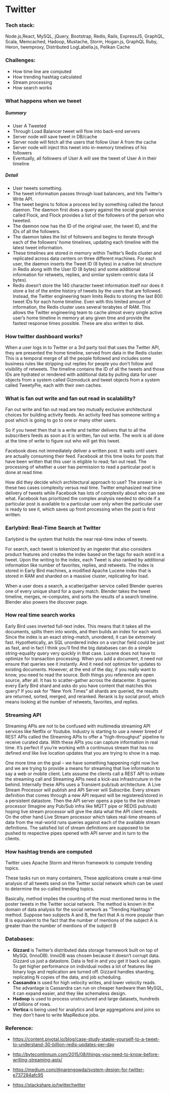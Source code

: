 # Twitter
### Tech stack: 
Node.js,React, MySQL, jQuery, Bootstrap,  Redis, Rails, ExpressJS, GraphQL, Scala, Memcached, Hadoop, Mustache, Storm, Hogan.js, GraphQL Ruby, Heron, twemproxy, Distributed LogLabella.js, Pelikan Cache

### Challenges:

- How time line are computed
- How trending hashtag calculated
- Stream processing
- How search works
	
### What happens when we tweet
##### Summary
- User A Tweeted
- Through Load Balancer tweet will flow into back-end servers
- Server node will save tweet in DB/cache
- Server node will fetch all the users that follow User A from the cache
- Server node will inject this tweet into in-memory timelines of his followers
- Eventually, all followers of User A will see the tweet of User A in their timeline

##### Detail
- User tweets something.
- The tweet information passes through load balancers, and hits Twitter’s Write API. 
- The tweet begins to follow a process led by something called the fanout daemon. The daemon first does a query against the social graph service called Flock, and Flock provides a list of the followers of the person who tweeted. 
- The daemon now has the ID of the original user, the tweet ID, and the IDs of all the followers.
- The daemon takes the list of followers and begins to iterate through each of the followers’ home timelines, updating each timeline with the latest tweet information. 
- These timelines are stored in memory within Twitter’s Redis cluster and replicated across data centers on three different machines. For each user, the daemon inserts the Tweet ID (8 bytes) in a native list structure in Redis along with the User ID (8 bytes) and some additional information for retweets, replies, and similar system-centric data (4 bytes). 
- Redis doesn’t store the 140 character tweet information itself nor does it store a list of the entire history of tweets by the users that are followed. Instead, the Twitter engineering team limits Redis to storing the last 800 tweet IDs for each home timeline. Even with this limited amount of information, the Redis cluster uses several terabytes of RAM. This allows the Twitter engineering team to cache almost every single active user’s home timeline in memory at any given time and provide the fastest response times possible. These are also written to disk.

### How twitter dashboard works?
When a user logs in to Twitter or a 3rd party tool that uses the Twitter API, they are presented the home timeline, served from data in the Redis cluster. This is a temporal merge of all the people followed and includes some business rules like stripping out replies for people you don’t follow and visibility of retweets. The timeline contains the ID of all the tweets and those IDs are hydrated or rendered with additional data by pulling data for user objects from a system called Gizmoduck and tweet objects from a system called TweetyPie, each with their own caches.

### What is fan out write and fan out read in scalability?
Fan out write and fan out read are two mutually exclusive architectural choices for building activity feeds. An activity feed has someone writing a post which is going to go to one or many other users.

So if you tweet then that is a write and twitter delivers that to all the subscribers feeds as soon as it is written, fan out write. The work is all done at the time of write to figure out who will get this tweet.

Facebook does not immediately deliver a written post. It waits until users are actually consuming their feed. Facebook at this time looks for posts that have been written that this user is eligible to read; fan out read. The processing of whether a user has permission to read a particular post is done at read time.

How did they decide which architectural approach to use? The answer is in these two cases complexity versus real time. Twitter emphasized real time delivery of tweets while Facebook has lots of complexity about who can see what. Facebook has prioritized the complex analysis needed to decide if a particular post is available to a particular user only when the particular user is ready to see it, which saves up front processing when the post is first written.



### Earlybird: Real-Time Search at Twitter
Earlybird is the system that holds the near real-time index of tweets.

For search, each tweet is tokenized by an ingester that also considers product features and creates the index based on the tags for each word in a tweet. Upon the writing to the index, each Tweet is also ranked by additional information like number of favorites, replies, and retweets. The index is stored in Early Bird machines, a modified Apache Lucene index that is stored in RAM and sharded on a massive cluster, replicating for load.

When a user does a search, a scatter/gather service called Blender queries one of every unique shard for a query match. Blender takes the tweet timeline, merges, re-computes, and sorts the results of a search timeline. Blender also powers the discover page.

### How real time search works
Early Bird uses inverted full-text index. This means that it takes all the documents, splits them into words, and then builds an index for each word. Since the index is an exact string-match, unordered, it can be extremely fast. Hypothetically, an SQL unordered index on a varchar field could be just as fast, and in fact I think you’ll find the big databases can do a simple string-equality query very quickly in that case.
Lucene does not have to optimize for transaction processing. When you add a document, it need not ensure that queries see it instantly. And it need not optimize for updates to existing documents.
However, at the end of the day, if you really want to know, you need to read the source. Both things you reference are open source, after all.
It has to scatter-gather across the datacenter. It queries every Early Bird shard and asks do you have content that matches this query? If you ask for “New York Times” all shards are queried, the results are returned, sorted, merged, and reranked. Rerank is by social proof, which means looking at the number of retweets, favorites, and replies.

### Streaming API
Streaming APIs are not to be confused with multimedia streaming API services like Netflix or Youtube. Industry is starting to use a newer breed of REST APIs called the Streaming APIs to offer a “high-throughput” pipeline to receive curated data. With these APIs you can capture information in real time. It’s perfect if you’re working with a continuous stream that has no defined end like live location updates that you are trying to show in a map.

One more time on the goal – we have something happening right now live and we are trying to provide a means for streaming that live information to say a web or mobile client. Lets assume the clients call a REST API to initiate the streaming call and Streaming APIs need a kick-ass infrastrcuture in the behind. Internally these APIs uses a Transient pub/sub architecture. A Live Stream Processor will publish and API Server will Subscribe. Every stream definition that comes through a new API request will be registered/stored in a persistent datastore. Then the API server opens a pipe to the live stream processor (Imagine any Pub/Sub infra like MQTT pipe or REDIS pub/sub) hoping live stream processor will give the data what the API client needs. On the other hand Live Stream processor which takes real-time streams of data from the real-world runs queries against each of the available stream definitions. The satisfied list of stream definitions are supposed to be pushed to respective pipes opened with API server and in turn to the clients.

### How hashtag trends are computed
Twitter uses Apache Storm and Heron framework to compute trending topics.

These tasks run on many containers, These applications create a real-time analysis of all tweets send on the Twitter social network which can be used to determine the so-called trending topics.

Basically, method implies the counting of the most mentioned terms in the poster tweets in the Twitter social network.
The method is known in the domain of data analysis for the social network as “Trending Hashtags” method. Suppose two subjects A and B, the fact that A is more popular than B is equivalent to the fact that the number of mentions of the subject A is greater than the number of mentions of the subject B

### Databases:
- **Gizzard** is Twitter’s distributed data storage framework built on top of MySQL (InnoDB). InnoDB was chosen because it doesn’t corrupt data. Gizzard us just a datastore. Data is fed in and you get it back out again. To get higher performance on individual nodes a lot of features like binary logs and replication are turned off. Gizzard handles sharding, replicating N copies of the data, and job scheduling.
- **Cassandra** is used for high velocity writes, and lower velocity reads. The advantage is Cassandra can run on cheaper hardware than MySQL, it can expand easier, and they like schemaless design.
- **Hadoop** is used to process unstructured and large datasets, hundreds of billions of rows.
- **Vertica** is being used for analytics and large aggregations and joins so they don’t have to write MapReduce jobs.

### Reference: 
- https://content.pivotal.io/blog/case-study-staple-yourself-to-a-tweet-to-understand-30-billion-redis-updates-per-day

- http://bytecontinnum.com/2015/08/things-you-need-to-know-before-writing-streaming-apis/

- https://medium.com/@narengowda/system-design-for-twitter-e737284afc95

- https://stackshare.io/twitter/twitter
